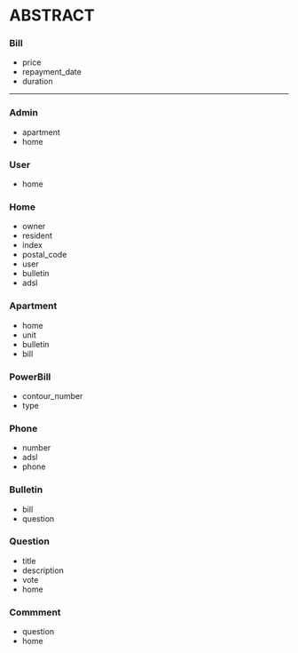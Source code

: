# ABSTRACT

### Bill
- price
- repayment_date
- duration  
---

### Admin
- apartment
- home
  
### User
- home

### Home
- owner
- resident
- index
- postal_code
- user
- bulletin
- adsl
  
### Apartment
- home
- unit
- bulletin
- bill

### PowerBill
- contour_number
- type

### Phone
- number
- adsl 
- phone

### Bulletin
- bill
- question

### Question
- title
- description
- vote
- home

### Commment
- question
- home